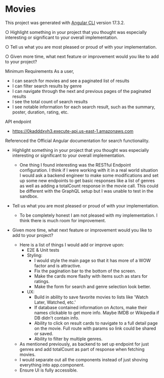 # Movies

This project was generated with [Angular CLI](https://github.com/angular/angular-cli) version 17.3.2.

○ Highlight something in your project that you thought was especially
interesting or significant to your overall implementation.

○ Tell us what you are most pleased or proud of with your implementation.

○ Given more time, what next feature or improvement would you like to add
to your project?

Minimum Requirements
As a user,
- I can search for movies and see a paginated list of results
- I can filter search results by genre
- I can navigate through the next and previous pages of the paginated results
- I see the total count of search results
- I see notable information for each search result, such as the summary, poster,
duration, rating, etc.

API endpoint 
- https://0kadddxyh3.execute-api.us-east-1.amazonaws.com


Referenced the Official Angular documentation for search functionality.

- Highlight something in your project that you thought was especially
interesting or significant to your overall implementation.
  - One thing I found interesting was the RESTful Endpoint configuration. I think if I were working with it in a real world situation I would ask a backend engineer to make some modifications and set up some new endpoints to get basic responses like a list of genres as well as adding a totalCount response in the movie call. This could be different with the GraphQL setup but I was unable to test in the sandbox. 

- Tell us what you are most pleased or proud of with your implementation. 
  - To be completely honest I am not pleased with my implementation. I think there is much room for improvement. 

- Given more time, what next feature or improvement would you like to add
  to your project?
  - Here is a list of things I would add or improve upon:
    - E2E & Unit tests
    - Styling:
      - I would style the main page so that it has more of a WOW factor and is attractive.
      - Fix the pagination bar to the bottom of the screen.
      - Make the cards more flashy with items such as stars for ratings. 
      - Make the form for search and genre selection look better. 
    - UX:
      - Build in ability to save favorite movies to lists like 'Watch Later, Watched, etc.'
      - If database contained information on Actors, make their names clickable to get more info. Maybe IMDB or Wikipedia if DB didn't contain info.
      - Ability to click on result cards to navigate to a full detail page on the movie. Full route with params so link could be shared or saved. 
      - Ability to filter by multiple genres. 
  - As mentioned previously, as backend to set up endpoint for just genres and add totalCount as part of response when fetching movies.
  - I would separate out all the components instead of just shoving everything into app.component. 
  - Ensure UI is fully accessible. 
